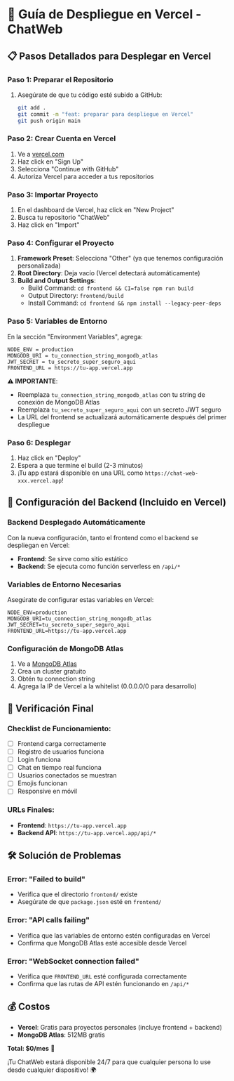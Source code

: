 # 🚀 Guía de Despliegue en Vercel - ChatWeb

## 📋 Pasos Detallados para Desplegar en Vercel

### **Paso 1: Preparar el Repositorio**
1. Asegúrate de que tu código esté subido a GitHub:
   ```bash
   git add .
   git commit -m "feat: preparar para despliegue en Vercel"
   git push origin main
   ```

### **Paso 2: Crear Cuenta en Vercel**
1. Ve a [vercel.com](https://vercel.com)
2. Haz click en "Sign Up"
3. Selecciona "Continue with GitHub"
4. Autoriza Vercel para acceder a tus repositorios

### **Paso 3: Importar Proyecto**
1. En el dashboard de Vercel, haz click en "New Project"
2. Busca tu repositorio "ChatWeb"
3. Haz click en "Import"

### **Paso 4: Configurar el Proyecto**
1. **Framework Preset**: Selecciona "Other" (ya que tenemos configuración personalizada)
2. **Root Directory**: Deja vacío (Vercel detectará automáticamente)
3. **Build and Output Settings**:
   - Build Command: `cd frontend && CI=false npm run build`
   - Output Directory: `frontend/build`
   - Install Command: `cd frontend && npm install --legacy-peer-deps`

### **Paso 5: Variables de Entorno**
En la sección "Environment Variables", agrega:

```
NODE_ENV = production
MONGODB_URI = tu_connection_string_mongodb_atlas
JWT_SECRET = tu_secreto_super_seguro_aqui
FRONTEND_URL = https://tu-app.vercel.app
```

**⚠️ IMPORTANTE**: 
- Reemplaza `tu_connection_string_mongodb_atlas` con tu string de conexión de MongoDB Atlas
- Reemplaza `tu_secreto_super_seguro_aqui` con un secreto JWT seguro
- La URL del frontend se actualizará automáticamente después del primer despliegue

### **Paso 6: Desplegar**
1. Haz click en "Deploy"
2. Espera a que termine el build (2-3 minutos)
3. ¡Tu app estará disponible en una URL como `https://chat-web-xxx.vercel.app`!

## 🔧 Configuración del Backend (Incluido en Vercel)

### **Backend Desplegado Automáticamente**
Con la nueva configuración, tanto el frontend como el backend se despliegan en Vercel:
- **Frontend**: Se sirve como sitio estático
- **Backend**: Se ejecuta como función serverless en `/api/*`

### **Variables de Entorno Necesarias**
Asegúrate de configurar estas variables en Vercel:
```
NODE_ENV=production
MONGODB_URI=tu_connection_string_mongodb_atlas
JWT_SECRET=tu_secreto_super_seguro_aqui
FRONTEND_URL=https://tu-app.vercel.app
```

### **Configuración de MongoDB Atlas**
1. Ve a [MongoDB Atlas](https://cloud.mongodb.com)
2. Crea un cluster gratuito
3. Obtén tu connection string
4. Agrega la IP de Vercel a la whitelist (0.0.0.0/0 para desarrollo)

## 📱 Verificación Final

### **Checklist de Funcionamiento:**
- [ ] Frontend carga correctamente
- [ ] Registro de usuarios funciona
- [ ] Login funciona
- [ ] Chat en tiempo real funciona
- [ ] Usuarios conectados se muestran
- [ ] Emojis funcionan
- [ ] Responsive en móvil

### **URLs Finales:**
- **Frontend**: `https://tu-app.vercel.app`
- **Backend API**: `https://tu-app.vercel.app/api/*`

## 🛠️ Solución de Problemas

### **Error: "Failed to build"**
- Verifica que el directorio `frontend/` existe
- Asegúrate de que `package.json` esté en `frontend/`

### **Error: "API calls failing"**
- Verifica que las variables de entorno estén configuradas en Vercel
- Confirma que MongoDB Atlas esté accesible desde Vercel

### **Error: "WebSocket connection failed"**
- Verifica que `FRONTEND_URL` esté configurada correctamente
- Confirma que las rutas de API estén funcionando en `/api/*`

## 💰 Costos
- **Vercel**: Gratis para proyectos personales (incluye frontend + backend)
- **MongoDB Atlas**: 512MB gratis

**Total: $0/mes** 🎉

¡Tu ChatWeb estará disponible 24/7 para que cualquier persona lo use desde cualquier dispositivo! 🌍
